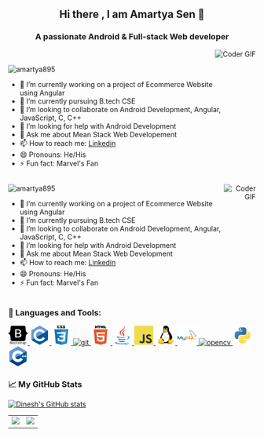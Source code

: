 <h2 align="center">Hi there , I am Amartya Sen 👋</h2>

<h3 align="center">A passionate Android & Full-stack Web developer</h3>

<p align="right"><img src="https://media.giphy.com/media/SWoSkN6DxTszqIKEqv/giphy.gif" alt="Coder GIF" width="400" height="300">

<p align="left"> <img src="https://komarev.com/ghpvc/?username=amartya895&label=Profile%20views&color=0e75b6&style=flat" alt="amartya895" /> </p>
  
- 🔭 I’m currently working on a project of Ecommerce Website <br>
  using Angular
- 🌱 I’m currently pursuing B.tech CSE
- 👯 I’m looking to collaborate on Android Development, Angular,<br>
  JavaScript, C, C++ 
- 🤔 I’m looking for help with Android Development
- 💬 Ask me about Mean Stack Web Developement 
- 📫 How to reach me: [Linkedin](https://www.linkedin.com/in/amartya-sen-038955178/)
- 😄 Pronouns: He/His
- ⚡ Fun fact: Marvel's Fan

<div style="display: flex; justify-content: space-between;">
  <div style="text-align: left;">
    <p align="left">
      <img src="https://komarev.com/ghpvc/?username=amartya895&label=Profile%20views&color=0e75b6&style=flat" alt="amartya895" />
    </p>
    <ul>
      <li>🔭 I’m currently working on a project of Ecommerce Website using Angular</li>
      <li>🌱 I’m currently pursuing B.tech CSE</li>
      <li>👯 I’m looking to collaborate on Android Development, Angular, JavaScript, C, C++</li>
      <li>🤔 I’m looking for help with Android Development</li>
      <li>💬 Ask me about Mean Stack Web Development</li>
      <li>📫 How to reach me: <a href="https://www.linkedin.com/in/amartya-sen-038955178/">Linkedin</a></li>
      <li>😄 Pronouns: He/His</li>
      <li>⚡ Fun fact: Marvel's Fan</li>
    </ul>
  </div>
  <div style="text-align: right;">
    <p align="right">
      <img src="https://media.giphy.com/media/SWoSkN6DxTszqIKEqv/giphy.gif" alt="Coder GIF" width="400" height="300">
    </p>
  </div>
</div>


### 💼 Languages and Tools:
<p align="left"> <a href="https://getbootstrap.com" target="_blank"> <img src="https://raw.githubusercontent.com/devicons/devicon/master/icons/bootstrap/bootstrap-plain-wordmark.svg" alt="bootstrap" width="40" height="40"/> </a> <a href="https://www.cprogramming.com/" target="_blank"> <img src="https://raw.githubusercontent.com/devicons/devicon/master/icons/c/c-original.svg" alt="c" width="40" height="40"/> </a> <a href="https://www.w3schools.com/css/" target="_blank"> <img src="https://raw.githubusercontent.com/devicons/devicon/master/icons/css3/css3-original-wordmark.svg" alt="css3" width="40" height="40"/> </a> <a href="https://git-scm.com/" target="_blank"> <img src="https://www.vectorlogo.zone/logos/git-scm/git-scm-icon.svg" alt="git" width="40" height="40"/> </a> <a href="https://www.w3.org/html/" target="_blank"> <img src="https://raw.githubusercontent.com/devicons/devicon/master/icons/html5/html5-original-wordmark.svg" alt="html5" width="40" height="40"/> </a><a href="https://www.java.com" target="_blank"> <img src="https://raw.githubusercontent.com/devicons/devicon/master/icons/java/java-original.svg" alt="java" width="40" height="40"/> </a> <a href="https://developer.mozilla.org/en-US/docs/Web/JavaScript" target="_blank"> <img src="https://raw.githubusercontent.com/devicons/devicon/master/icons/javascript/javascript-original.svg" alt="javascript" width="40" height="40"/> </a> <a href="https://www.linux.org/" target="_blank"> <img src="https://raw.githubusercontent.com/devicons/devicon/master/icons/linux/linux-original.svg" alt="linux" width="40" height="40"/> </a> <a href="https://www.mysql.com/" target="_blank"> <img src="https://raw.githubusercontent.com/devicons/devicon/master/icons/mysql/mysql-original-wordmark.svg" alt="mysql" width="40" height="40"/> </a> <a href="https://opencv.org/" target="_blank"> <img src="https://www.vectorlogo.zone/logos/opencv/opencv-icon.svg" alt="opencv" width="40" height="40"/> </a> <a href="https://www.python.org" target="_blank"> <img src="https://raw.githubusercontent.com/devicons/devicon/master/icons/python/python-original.svg" alt="python" width="40" height="40"/> </a> <a href="https://www.w3schools.com/cpp/" target="_blank"> <img src="https://raw.githubusercontent.com/devicons/devicon/master/icons/cplusplus/cplusplus-original.svg" alt="cplusplus" width="40" height="40"/> </a> </p>

### 📈 My GitHub Stats

[![Dinesh's GitHub stats](https://github-readme-stats.vercel.app/api?username=amartya895&count_private=true&show_icons=true&theme=dracula)](https://github.com/amartya895/)

<table>
  <tr>
    <td>
      <img height="200em" src="https://github-readme-stats-eight-theta.vercel.app/api/top-langs/?username=amartya895&layout=compact&langs_count=8&theme=dracula"/> 
    </td>
    <td>
      <img width="90%" src="https://github-readme-streak-stats.herokuapp.com/?user=amartya895&show_icons=true&locale=en&layout=compact&theme=dracula&line_height=0" />
    </td>
  </tr>
</table>
